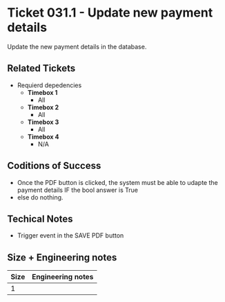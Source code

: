 Ticket 031.1 - Update new payment details
=======================
Update the new payment details in the database.


Related Tickets
---------------

* Requierd depedencies
    * **Timebox 1**
        * All
    * **Timebox 2**
        * All
    * **Timebox 3**
        * All
    * **Timebox 4**
        * N/A 

Coditions of Success
---------------------
* Once the PDF button is clicked, the system must be able to udapte the payment details IF the bool answer is True
* else do nothing. 

Techical Notes
--------------
* Trigger event in the SAVE PDF button



Size + Engineering notes
----------------------
| Size | Engineering notes | 
| -------- | -------- |
| 1  |  | 
